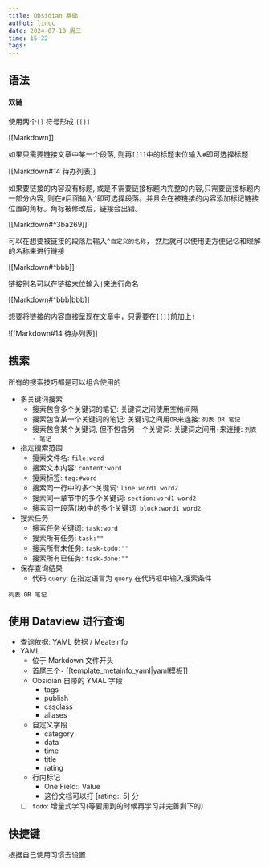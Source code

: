 ```yaml
---
title: Obsidian 基础
authot: lincc
date: 2024-07-10 周三
time: 15:32
tags:
---
```


## 语法
#### 双链
使用两个`[]` 符号形成 `[[]]` 

[[Markdown]]

如果只需要链接文章中某一个段落, 则再`[[]]`中的标题末位输入`#`即可选择标题

[[Markdown#14 待办列表]]

如果要链接的内容没有标题, 或是不需要链接标题内完整的内容,只需要链接标题内一部分内容, 则在`#`后面输入`^`即可选择段落。并且会在被链接的内容添加标记链接位置的角标。角标被修改后，链接会出错。

[[Markdown#^3ba269]]

可以在想要被链接的段落后输入`^自定义的名称`， 然后就可以使用更方便记忆和理解的名称来进行链接

[[Markdown#^bbb]]

链接别名可以在链接末位输入`|`来进行命名

[[Markdown#^bbb|bbb]]

想要将链接的内容直接呈现在文章中，只需要在`[[]]`前加上`!`

![[Markdown#14 待办列表]]

## 搜索
所有的搜索技巧都是可以组合使用的
- 多关键词搜索
	- 搜索包含多个关键词的笔记: 关键词之间使用空格间隔
	- 搜索包含某一个关键词的笔记: 关键词之间用` OR `来连接: `列表 OR 笔记`
	- 搜索包含某个关键词, 但不包含另一个关键词: 关键词之间用` - `来连接: `列表 - 笔记`
- 指定搜索范围
	- 搜索文件名: `file:word`
	- 搜索文本内容: `content:word`
	- 搜索标签: `tag:#word`
	- 搜索同一行中的多个关键词: `line:word1 word2`
	- 搜索同一章节中的多个关键词: `section:word1 word2`
	- 搜索同一段落(块)中的多个关键词: `block:word1 word2`
- 搜索任务
	- 搜索任务关键词: `task:word`
	- 搜索所有任务: `task:""`
	- 搜索所有未任务: `task-todo:""`
	- 搜索所有已任务: `task-done:""`
- 保存查询结果
	- 代码 `query`: 在指定语言为 `query` 在代码框中输入搜索条件
```query
列表 OR 笔记
```
## 使用 Dataview 进行查询
- 查询依据: YAML 数据 / Meateinfo
- YAML
	- 位于 Markdown 文件开头
	- 首尾三个`-`   [[template_metainfo_yaml|yaml模板]]
	- Obsidian 自带的 YMAL 字段
		- tags
		- publish
		- cssclass
		- aliases
	- 自定义字段
		- category
		- data
		- time
		- title
		- rating
	- 行内标记
		- One Field:: Value
		- 这份文档可以打 [rating:: 5] 分
	- [ ] `todo`: 增量式学习(等要用到的时候再学习并完善剩下的)
## 快捷键 

根据自己使用习惯去设置

